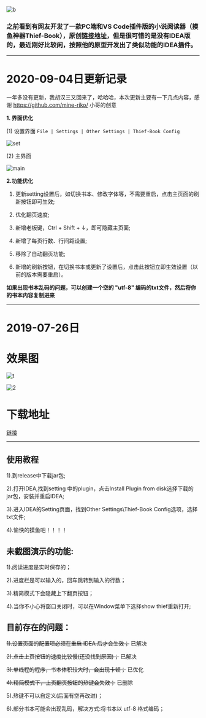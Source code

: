 ![b](https://s2.ax1x.com/2019/12/25/lFCd41.jpg "b")

### 之前看到有网友开发了一款PC端和VS Code插件版的小说阅读器（摸鱼神器Thief-Book），原创[链接地址](https://github.com/cteams/Thief-Book "链接地址")，但是很可惜的是没有IDEA版的，最近刚好比较闲，按照他的原型开发出了类似功能的IDEA插件。

------------
# 2020-09-04日更新记录
一年多没有更新，我胡汉三又回来了，哈哈哈，本次更新主要有一下几点内容，感谢 https://github.com/mine-riko/ 小哥的创意

**1. 界面优化**

(1) 设置界面 `File | Settings | Other Settings | Thief-Book Config`

![set](https://github.com/yisier/thief-book-idea/blob/master/img/setting.png?raw=true "set")

(2) 主界面

![main](https://raw.githubusercontent.com/yisier/thief-book-idea/master/img/main.png "main")

**2.功能优化**

1) 更新setting设置后，如切换书本、修改字体等，不需要重启，点击主页面的刷新按钮即可生效;

2) 优化翻页速度;

3) 新增老板键，Ctrl + Shift + ↓，即可隐藏主页面;

4) 新增了每页行数、行间距设置;

5) 移除了自动翻页功能;

6) 新增的刷新按钮，在切换书本或更新了设置后，点击此按钮立即生效设置（以前的版本需要重启）。


**如果出现书本乱码的问题，可以创建一个空的 "utf-8" 编码的txt文件，然后将你的书本内容复制进来**


------------
# 2019-07-26日

# 效果图
![t](https://s2.ax1x.com/2019/12/25/lFC6De.gif "t")

![2](https://s2.ax1x.com/2019/12/25/lFChCt.jpg "2")

# 下载地址
[链接](https://github.com/yisier/thief-book-idea/releases/download/V0.1.1/thief-book-idea.jar "链接")


------------

## 使用教程
1).到release中下载jar包;

2).打开IDEA,找到setting 中的plugin，点击Install Plugin from disk选择下载的jar包，安装并重启IDEA;

3).进入IDEA的Setting页面，找到Other Settings\Thief-Book Config选项，选择txt文件;

4).愉快的摸鱼吧！！！！


## 未截图演示的功能:
1).阅读进度是实时保存的；

2).进度栏是可以输入的，回车跳转到输入的行数；

3).精简模式下会隐藏上下翻页按钮；

4).当你不小心将窗口关闭时，可以在WIndow菜单下选择show thief重新打开;


## 目前存在的问题：
~~1).设置页面的配置项必须在重启 IDEA 后才会生效；~~ 已解决

~~2).点击上页按钮的速度比较慢(还没找到原因)；~~ 已解决

~~3).单线程的程序，书本体积较大时，会出现卡顿；~~ 已优化

~~4).精简模式下，上页翻页按钮的热键会失效；~~ 已删除

5).热键不可以自定义(后面有空再改进)；

6).部分书本可能会出现乱码，解决方式:将书本以 utf-8 格式编码；

